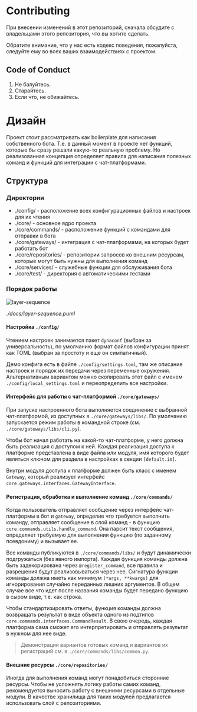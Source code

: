 # Contributing

При внесении изменений в этот репозиторий, сначала обсудите с владельцами этого репозитория, что вы хотите сделать.

Обратите внимание, что у нас есть кодекс поведения, пожалуйста, следуйте ему во всех ваших взаимодействиях с проектом.

## Code of Conduct

1. Не балуйтесь.
2. Старайтесь.
3. Если что, не обижайтесь.

# Дизайн

Проект стоит рассматривать как boilerplate для написания собственного бота.
Т.е. в данный момент в проекте нет функций, которые бы сразу решали какую-то реальную проблему.
Но реализованная концепция определяет правила для написания полезных команд и функций для интеграции с чат-платформами.

## Структура

### Директории

- ./config/ - расположение всех конфигурационных файлов и настроек для их чтения
- ./core/ - основное ядро проекта
- ./core/commands/ - расположение функций с командами для отправки в бота
- ./core/gateways/ - интеграция с чат-платформами, на которых будет работать бот
- ./core/repositories/ - репозитории запросов ко внешним ресурсам, которые могут быть нужны для выполнения команд
- ./core/services/ - служебные функции для обслуживания бота
- ./core/test/ - директория с автоматическими тестами

### Порядок работы

![layer-sequence](https://user-images.githubusercontent.com/4836190/132241020-89ef0307-b49a-4654-88ea-b0c01398566b.png)

_./docs/layer-sequence.puml_

#### Настройка `./config/`

Чтением настроек занимается пакет `dynaconf` (выбран за универсальность),
по умолчанию формат файлов конфигурации принят как TOML (выбран за простоту и еще он симпатичный).

Демо конфига есть в файле `./config/settings.toml`, там же описание настроек и порядок их передачи через переменные окружения.
Альтернативным вариантом можно скопировать этот файл с именем `./config/local_settings.toml` и переопределить все настройки.

#### Интерфейс для работы с чат-платформой `./core/gateways/`

При запуске настроенного бота выполняется соединение с выбранной чат-платформой, из доступных в `./core/gateways/libs/`.
По умолчанию запускается режим работы в командной строке (см. `./core/gateways/libs/cli.py`).

Чтобы бот начал работать на какой-то чат-платформе, у него должна быть реализация с доступом к ней.
Каждая реализация доступа к платформе представлена в виде файла или модуля,
имя которого будет являться ключом для раздела в настройках в секции `[default.im]`.

Внутри модуля доступа к платформе должен быть класс с именем `Gateway`,
который реализует интерфейс `core.gateways.interfaces.GatewayInterface`.

#### Регистрация, обработка и выполнение команд `./core/commands/`

Когда пользователь отправляет сообщение через интерфейс чат-платформы в бот и `gateway`, определив что требуется выполнить команду,
отправляет сообщение в слой команд - в функцию `core.commands.utils.handle_command`.
Она парсит текст сообщения, определяет требуемую для выполнения функцию (по заданному псевдониму) и вызывает ее.

Все команды публикуются в `./core/commands/libs/` и будут динамически подгружаться (без явного импорта).
Каждая функция команды должна быть задекорирована через `@register_command`, все правила и разрешения будут реализовываться через нее.
Сигнатура функции команды должна иметь как минимум `(*args, **kwargs)` для игнорирования случайно переданных лишних аргументов.
В общем случае все что идет после названия команды будет передано функцию в сыром виде, т.е. как строка.

Чтобы стандартизировать ответы, функция команды должна возвращать результат в виде объекта одного из подтипов `core.commands.interfaces.CommandResult`.
В свою очередь, каждая платформа сама сможет его интерпретировать и отправлять результат в нужном для нее виде.

> Демонстрация вариантов готовых команд и вариантов их регистраций см. в `./core/commands/libs/common.py`.

#### Внешние ресурсы `./core/repositories/`

Иногда для выполнения команд могут понадобиться сторонние ресурсы.
Чтобы не усложнять логику работы самих команд, рекомендуется выносить работу с внешними ресурсами в отдельные модули.
В качестве хранилища для таких модулей предлагается использовать слой с репозиториями.
